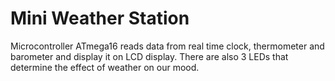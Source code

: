 # Mini Weather Station

Microcontroller ATmega16 reads data from real time clock, thermometer and barometer and display it on LCD display.
There are also 3 LEDs that determine the effect of weather on our mood.
